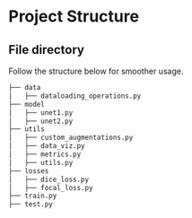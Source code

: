 # Project Structure 

## File directory

Follow the structure below for smoother usage.


``` bash
├── data
│   ├── dataloading_operations.py
├── model
│   ├── unet1.py
│   ├── unet2.py
├── utils
│   ├── custom_augmentations.py
│   ├── data_viz.py
│   ├── metrics.py
│   ├── utils.py
├── losses
│   ├── dice_loss.py
│   ├── focal_loss.py
├── train.py
├── test.py
```


